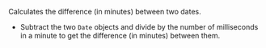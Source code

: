 Calculates the difference (in minutes) between two dates.

- Subtract the two `Date` objects and divide by the number of milliseconds in a minute to get the difference (in minutes) between them.